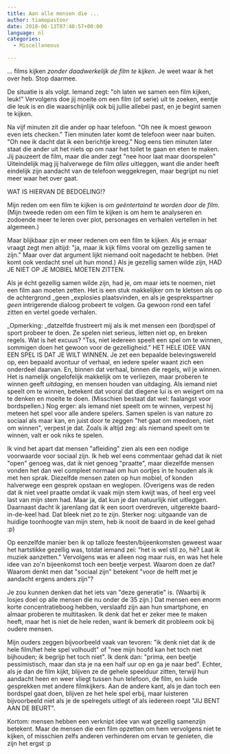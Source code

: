 ```yaml
---
title: Aan alle mensen die ...
author: tiamopastoor
date: 2018-06-13T07:40:57+00:00
language: nl
categories:
  - Miscellaneous

---
```

... films kijken _zonder daadwerkelijk de film te kijken_. Je weet waar ik het over heb. Stop daarmee.

De situatie is als volgt. Iemand zegt: "oh laten we samen een film kijken, leuk!" Vervolgens doe jij moeite om een film (of serie) uit te zoeken, eentje die leuk is en die waarschijnlijk ook bij jullie allebei past, en je begint samen te kijken.

Na vijf minuten zit die ander op haar telefoon. "Oh nee ik moest gewoon even iets checken." Tien minuten later komt de telefoon weer naar buiten. "Oh nee ik dacht dat ik een berichtje kreeg." Nog eens tien minuten later staat die ander uit het niets op om naar het toilet te gaan en eten te maken. Jij pauzeert de film, maar die ander zegt "nee hoor laat maar doorspelen" Uiteindelijk mag jij halverwege de film _alles_ uitleggen, want die ander heeft eindelijk zijn aandacht van de telefoon weggekregen, maar begrijpt nu niet meer waar het over gaat.

WAT IS HIERVAN DE BEDOELING!?


Mijn reden om een film te kijken is _om geëntertaind te worden door de film_. (Mijn tweede reden om een film te kijken is om hem te analyseren en zodoende meer te leren over plot, personages en verhalen vertellen in het algemeen.)

Maar blijkbaar zijn er meer redenen om een film te kijken. Als je ernaar vraagt zegt men altijd: "ja, maar ik kijk films vooral om gezellig samen te zijn." Maar over dat argument lijkt niemand ooit nagedacht te hebben. (Het komt ook verdacht snel uit hun mond.) Als je gezellig samen wilde zijn, HAD JE NIET OP JE MOBIEL MOETEN ZITTEN.

Als je écht gezellig samen wilde zijn, had je, om maar iets te noemen, niet een film aan moeten zetten. Het is een stuk makkelijker om te kletsen als op de achtergrond _geen _explosies plaatsvinden, en als je gesprekspartner _geen_ intrigerende dialoog probeert te volgen. Ga gewoon rond een tafel zitten en vertel goede verhalen.

_Opmerking: _datzelfde frustreert mij als ik met mensen een (bord)spel of sport probeer te doen. Ze spelen niet serieus, letten niet op, en breken regels. Wat is het excuus? "Tss, niet iedereen speelt een spel om te winnen, sommigen doen het gewoon voor de gezelligheid." HET HELE IDEE VAN EEN SPEL IS DAT JE WILT WINNEN. Je zet een bepaalde belevingswereld op, een bepaald avontuur of verhaal, en iedere speler waant zich een onderdeel daarvan. En, binnen dat verhaal, binnen die regels, wil je winnen. Het is namelijk ongelofelijk makkelijk om te verliezen, maar proberen te winnen geeft _uitdaging_, en mensen houden van uitdaging. Als iemand niet speelt om te winnen, betekent dat vooral dat diegene lui is en weigert om na te denken en moeite te doen. (Misschien bestaat dat wel: faalangst voor bordspellen.) Nog erger: als iemand niet speelt om te winnen, verpest hij meteen het spel voor alle andere spelers. Samen spelen is van nature zo sociaal als maar kan, en juist door te zeggen "het gaat om meedoen, niet om winnen", verpest je dat. Zoals ik altijd zeg: als niemand speelt om te winnen, valt er ook niks te spelen.

Ik vind het apart dat mensen "afleiding" zien als een een nodige voorwaarde voor sociaal zijn. Ik heb wel eens commentaar gehad dat ik niet "open" genoeg was, dat ik niet genoeg "praatte", maar diezelfde mensen vonden het dan wel compleet normaal om hun oortjes in te houden als ik met hen sprak. Diezelfde mensen zaten op hun mobiel, of konden halverwege een gesprek opstaan en weglopen. (Overigens was de reden dat ik niet veel praatte omdat ik vaak mijn stem kwijt was, of heel erg veel last van mijn stem had. Maar ja, dat kun je dan natuurlijk niet uitleggen. Daarnaast dacht ik jarenlang dat ik een soort overdreven, uitgerekte baard-in-de-keel had. Dat bleek niet zo te zijn. Sterker nog: uitgaande van de huidige toonhoogte van mijn stem, heb ik nooit de baard in de keel gehad :p)

Op eenzelfde manier ben ik op talloze feesten/bijeenkomsten geweest waar het hartstikke gezellig was, totdat iemand zei: "het is wel stil zo, hè? Laat ik muziek aanzetten." Vervolgens was er alleen nog maar ruis, en was het hele idee van zo'n bijeenkomst toch een beetje verpest. Waarom doen ze dat? Waarom denkt men dat "sociaal zijn" betekent "voor de helft met je aandacht ergens anders zijn"?

Je zou kunnen denken dat het iets van "deze generatie" is. (Waarbij ik losjes doel op alle mensen die nu onder de 35 zijn.) Dat mensen een enorm korte concentratieboog hebben, verslaafd zijn aan hun smartphone, en almaar proberen te multitasken. Ik denk dat het er zeker mee te maken heeft, maar het is niet de hele reden, want ik bemerk dit probleem ook bij oudere mensen.

Mijn ouders zeggen bijvoorbeeld vaak van tevoren: "ik denk niet dat ik de hele film/het hele spel volhoudt" of "nee mijn hoofd kan het toch niet bijhouden; ik begrijp het toch niet". Ik denk dan: "prima, een beetje pessimistisch, maar dan sta je na een half uur op en ga je naar bed". Echter, als je dan de film kijkt, blijven ze de gehele speelduur zitten, terwijl hun aandacht heen en weer vliegt tussen hun telefoon, de film, en luide gesprekken met andere filmkijkers. Aan de andere kant, als je dan toch een bordspel gaat doen, blijven ze het hele spel erbij, maar luisteren bijvoorbeeld niet als je de spelregels uitlegt of als iedereen roept "JIJ BENT AAN DE BEURT".

Kortom: mensen hebben een verknipt idee van wat gezellig samenzijn betekent. Maar de mensen die een film opzetten om hem vervolgens niet te kijken, of misschien zelfs anderen verhinderen om ervan te genieten, die zijn het ergst :p